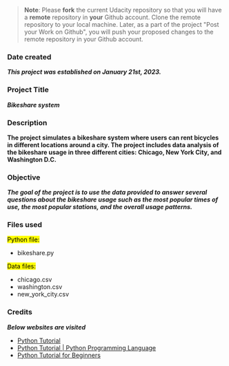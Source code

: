 >**Note**: Please **fork** the current Udacity repository so that you will have a **remote** repository in **your** Github account. Clone the remote repository to your local machine. Later, as a part of the project "Post your Work on Github", you will push your proposed changes to the remote repository in your Github account.

### Date created
***This project was established on January 21st, 2023.***

### Project Title
***Bikeshare system***

### Description
**The project simulates a bikeshare system where users can rent bicycles in different locations around a city. The project includes data analysis of the bikeshare usage in three different cities: Chicago, New York City, and Washington D.C.**

### Objective
***The goal of the project is to use the data provided to answer several questions about the bikeshare usage such as the most popular times of use, the most popular stations, and the overall usage patterns.***

### Files used
<mark>Python file:</mark><br>
- bikeshare.py

<mark>Data files:</mark><br>
- chicago.csv
- washington.csv
- new_york_city.csv

### Credits
***Below websites are visited***

- <a href="https://www.tutorialspoint.com/python/index.htm">Python Tutorial</a>
- <a href="https://www.javatpoint.com/python-tutorial">Python Tutorial | Python Programming Language</a>
- <a href="https://www.guru99.com/python-tutorials.html">Python Tutorial for Beginners</a>
